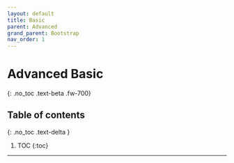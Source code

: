 ```yaml
---
layout: default
title: Basic
parent: Advanced
grand_parent: Bootstrap
nav_order: 1
---
```


# Advanced Basic
{: .no_toc .text-beta .fw-700}

## Table of contents
{: .no_toc .text-delta }

1. TOC
{:toc}

---
